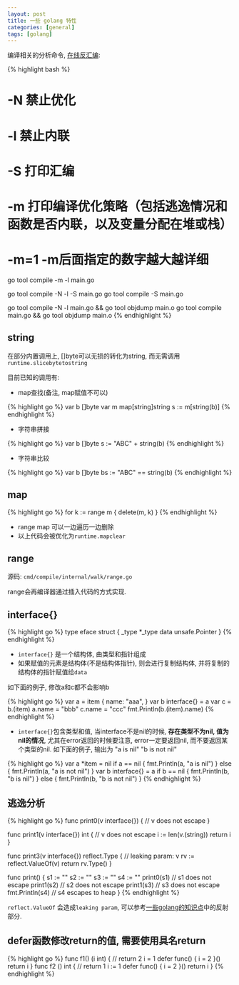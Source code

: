 ```yaml
---
layout: post
title: 一些 golang 特性
categories: [general]
tags: [golang]
---
```


编译相关的分析命令, [在线反汇编](https://go.godbolt.org/):

{% highlight bash %}
# -N 禁止优化
# -l 禁止内联
# -S 打印汇编
# -m 打印编译优化策略（包括逃逸情况和函数是否内联，以及变量分配在堆或栈）
# -m=1 -m后面指定的数字越大越详细

go tool compile -m -l main.go

go tool compile -N -l -S main.go
go tool compile -S main.go

go tool compile -N -l main.go && go tool objdump main.o 
go tool compile main.go && go tool objdump main.o
{% endhighlight %}

## string

在部分内置调用上, []byte可以无损的转化为string, 而无需调用`runtime.slicebytetostring`

目前已知的调用有:
* map查找(备注, map赋值不可以)

{% highlight go %}
var b []byte
var m map[string]string
s := m[string(b)]
{% endhighlight %}

* 字符串拼接

{% highlight go %}
var b []byte
s := "ABC" + string(b)
{% endhighlight %}

* 字符串比较

{% highlight go %}
var b []byte
bs := "ABC" == string(b)
{% endhighlight %}

## map

{% highlight go %}
for k := range m {
    delete(m, k)
}
{% endhighlight %}

* range map 可以一边遍历一边删除
* 以上代码会被优化为`runtime.mapclear`

## range 

源码: `cmd/compile/internal/walk/range.go`

range会再编译器通过插入代码的方式实现.

## interface{}

{% highlight go %}
type eface struct {
    _type *_type
    data  unsafe.Pointer
}
{% endhighlight %}

* `interface{}` 是一个结构体, 由类型和指针组成
* 如果赋值的元素是结构体(不是结构体指针), 则会进行复制结构体, 并将复制的结构体的指针赋值给`data`

如下面的例子, 修改a和c都不会影响b

{% highlight go %}
var a = item {
    name: "aaa",
}
var b interface{} = a
var c = b.(item)
a.name = "bbb"
c.name = "ccc"
fmt.Println(b.(item).name)
{% endhighlight %}

* `interface{}`包含类型和值, 当interface不是nil的时候, **存在类型不为nil, 值为nil的情况**,
尤其在error返回的时候要注意, error一定要返回nil, 而不要返回某个类型的nil.
如下面的例子, 输出为 "a is nil" "b is not nil"

{% highlight go %}
var a *item = nil
if a == nil {
    fmt.Println(a, "a is nil")
} else {
    fmt.Println(a, "a is not nil")
}
var b interface{} = a
if b == nil {
    fmt.Println(b, "b is nil")
} else {
    fmt.Println(b, "b is not nil")
}
{% endhighlight %}

## 逃逸分析
{% highlight go %}
func print0(v interface{})  {
    // v does not escape
}

func print1(v interface{}) int {
    // v does not escape
    i := len(v.(string))
    return i
}

func print3(v interface{}) reflect.Type {
    // leaking param: v
    rv := reflect.ValueOf(v)
    return rv.Type()
}

func print()  {
    s1 := ""
    s2 := ""
    s3 := ""
    s4 := ""
    print0(s1) // s1 does not escape
    print1(s2) // s2 does not escape
    print1(s3) // s3 does not escape
    fmt.Println(s4) // s4 escapes to heap
}
{% endhighlight %}

`reflect.ValueOf` 会造成`leaking param`, 可以参考[一些golang的知识点](./2021-10-07-golang_library)中的反射部分.

## defer函数修改return的值, 需要使用具名return

{% highlight go %}
func f1() (i int) { // return 2
    i = 1
    defer func() { 
        i = 2
    }()
    return i 
}
func f2 () int { // return 1
    i := 1
    defer func() { 
        i = 2
    }()
    return i 
}
{% endhighlight %}
